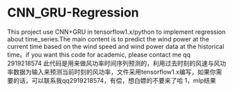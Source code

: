 # CNN_GRU-Regression
This project use CNN+GRU in tensorflow1.x/python to implement regression about time_series.The main content is to predict the wind power at the current time based on the wind speed and wind power data at the historical time。if you want this code for academic, please contact me qq 2919218574
此代码是用来做风功率时间序列预测的，利用过去时刻的风速与风功率数据为输入来预测当前时刻的风功率，文件采用tensorflow1.x编写，如果你需要的话，可以联系我qq2919218574，有偿，想白嫖的不要来了哈
1，mlp结果
